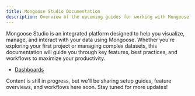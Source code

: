 ```yaml
---
title: Mongoose Studio Documentation
description: Overview of the upcoming guides for working with Mongoose Studio.
---
```


Mongoose Studio is an integrated platform designed to help you visualize, manage, and interact with your data using Mongoose. Whether you're exploring your first project or managing complex datasets, this documentation will guide you through key features, best practices, and workflows to maximize your productivity.

- [Dashboards](/docs/dashboards)

Content is still in progress, but we'll be sharing setup guides, feature overviews, and workflows here soon.
Stay tuned for more updates!
